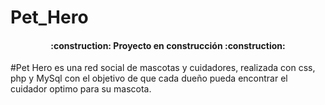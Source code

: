 # Pet_Hero
<h4 align="center">
:construction: Proyecto en construcción :construction:
</h4>
#Pet Hero es una red social de mascotas y cuidadores, realizada con css, php y MySql con el objetivo de que cada dueño pueda encontrar el cuidador optimo para su mascota.
